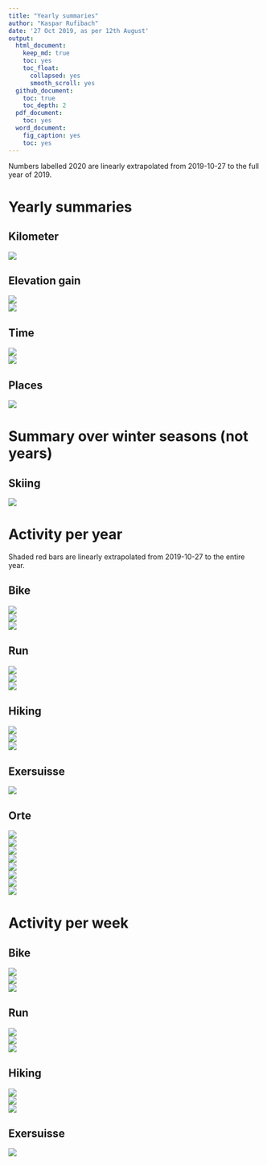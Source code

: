 ```yaml
---
title: "Yearly summaries"
author: "Kaspar Rufibach"
date: '27 Oct 2019, as per 12th August'
output:
  html_document:
    keep_md: true
    toc: yes
    toc_float:
      collapsed: yes
      smooth_scroll: yes
  github_document: 
    toc: true
    toc_depth: 2
  pdf_document:
    toc: yes
  word_document:
    fig_caption: yes
    toc: yes
---
```




Numbers labelled 2020 are linearly extrapolated from 2019-10-27 to the full year of 2019.

# Yearly summaries

## Kilometer

<img src="9_zsf_files/figure-html/unnamed-chunk-1-1.png" style="display: block; margin: auto;" />

## Elevation gain

<img src="9_zsf_files/figure-html/unnamed-chunk-2-1.png" style="display: block; margin: auto;" />

<img src="9_zsf_files/figure-html/unnamed-chunk-3-1.png" style="display: block; margin: auto;" />

## Time

<img src="9_zsf_files/figure-html/unnamed-chunk-4-1.png" style="display: block; margin: auto;" />

<img src="9_zsf_files/figure-html/unnamed-chunk-5-1.png" style="display: block; margin: auto;" />

## Places

<img src="9_zsf_files/figure-html/unnamed-chunk-6-1.png" style="display: block; margin: auto;" />

# Summary over winter seasons (not years)

## Skiing

<img src="9_zsf_files/figure-html/unnamed-chunk-7-1.png" style="display: block; margin: auto;" />

# Activity per year

Shaded red bars are linearly extrapolated from 2019-10-27 to the entire year.

## Bike

<img src="9_zsf_files/figure-html/unnamed-chunk-8-1.png" style="display: block; margin: auto;" /><img src="9_zsf_files/figure-html/unnamed-chunk-8-2.png" style="display: block; margin: auto;" /><img src="9_zsf_files/figure-html/unnamed-chunk-8-3.png" style="display: block; margin: auto;" />

## Run

<img src="9_zsf_files/figure-html/unnamed-chunk-9-1.png" style="display: block; margin: auto;" /><img src="9_zsf_files/figure-html/unnamed-chunk-9-2.png" style="display: block; margin: auto;" /><img src="9_zsf_files/figure-html/unnamed-chunk-9-3.png" style="display: block; margin: auto;" />

## Hiking

<img src="9_zsf_files/figure-html/unnamed-chunk-10-1.png" style="display: block; margin: auto;" /><img src="9_zsf_files/figure-html/unnamed-chunk-10-2.png" style="display: block; margin: auto;" /><img src="9_zsf_files/figure-html/unnamed-chunk-10-3.png" style="display: block; margin: auto;" />

## Exersuisse

<img src="9_zsf_files/figure-html/unnamed-chunk-11-1.png" style="display: block; margin: auto;" />


## Orte

<img src="9_zsf_files/figure-html/unnamed-chunk-12-1.png" style="display: block; margin: auto;" /><img src="9_zsf_files/figure-html/unnamed-chunk-12-2.png" style="display: block; margin: auto;" /><img src="9_zsf_files/figure-html/unnamed-chunk-12-3.png" style="display: block; margin: auto;" /><img src="9_zsf_files/figure-html/unnamed-chunk-12-4.png" style="display: block; margin: auto;" /><img src="9_zsf_files/figure-html/unnamed-chunk-12-5.png" style="display: block; margin: auto;" /><img src="9_zsf_files/figure-html/unnamed-chunk-12-6.png" style="display: block; margin: auto;" /><img src="9_zsf_files/figure-html/unnamed-chunk-12-7.png" style="display: block; margin: auto;" /><img src="9_zsf_files/figure-html/unnamed-chunk-12-8.png" style="display: block; margin: auto;" />

# Activity per week

## Bike

<img src="9_zsf_files/figure-html/unnamed-chunk-13-1.png" style="display: block; margin: auto;" /><img src="9_zsf_files/figure-html/unnamed-chunk-13-2.png" style="display: block; margin: auto;" /><img src="9_zsf_files/figure-html/unnamed-chunk-13-3.png" style="display: block; margin: auto;" />

## Run

<img src="9_zsf_files/figure-html/unnamed-chunk-14-1.png" style="display: block; margin: auto;" /><img src="9_zsf_files/figure-html/unnamed-chunk-14-2.png" style="display: block; margin: auto;" /><img src="9_zsf_files/figure-html/unnamed-chunk-14-3.png" style="display: block; margin: auto;" />

## Hiking

<img src="9_zsf_files/figure-html/unnamed-chunk-15-1.png" style="display: block; margin: auto;" /><img src="9_zsf_files/figure-html/unnamed-chunk-15-2.png" style="display: block; margin: auto;" /><img src="9_zsf_files/figure-html/unnamed-chunk-15-3.png" style="display: block; margin: auto;" />

## Exersuisse

<img src="9_zsf_files/figure-html/unnamed-chunk-16-1.png" style="display: block; margin: auto;" />


